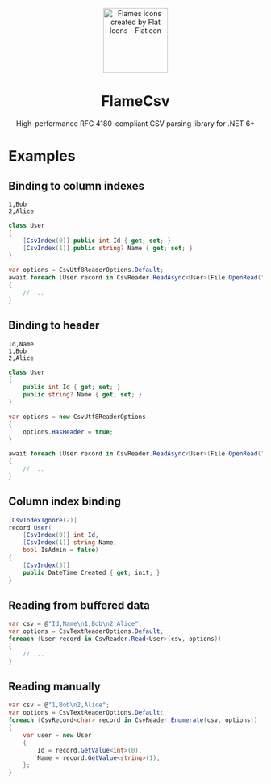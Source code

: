 <p align="center">
  <img
    width="128"
    height="128"
    title="Flames icons created by Flat Icons - Flaticon"
    src="https://user-images.githubusercontent.com/68028366/197605525-a4a8c70f-d757-441b-a26a-adcfaca9ee03.png" />
  <h1 align="center">FlameCsv</h1>
  <p align="center">High-performance RFC 4180-compliant CSV parsing library for .NET 6+</p>
</p>

# Examples

## Binding to column indexes
```csv
1,Bob
2,Alice
```
```csharp
class User
{
    [CsvIndex(0)] public int Id { get; set; }
    [CsvIndex(1)] public string? Name { get; set; }
}
```
```csharp
var options = CsvUtf8ReaderOptions.Default;
await foreach (User record in CsvReader.ReadAsync<User>(File.OpenRead("/home/ovska/test.csv"), options))
{
    // ...
}
```

## Binding to header
```csv
Id,Name
1,Bob
2,Alice
```
```csharp
class User
{
    public int Id { get; set; }
    public string? Name { get; set; }
}
```
```csharp
var options = new CsvUtf8ReaderOptions
{
    options.HasHeader = true;
}

await foreach (User record in CsvReader.ReadAsync<User>(File.OpenRead("/home/ovska/test.csv"), options))
{
    // ...
}
```

## Column index binding
```csharp
[CsvIndexIgnore(2)]
record User(
    [CsvIndex(0)] int Id,
    [CsvIndex(1)] string Name,
    bool IsAdmin = false)
{
    [CsvIndex(3)]
    public DateTime Created { get; init; }
}
```

## Reading from buffered data
```csharp
var csv = @"Id,Name\n1,Bob\n2,Alice";
var options = CsvTextReaderOptions.Default;
foreach (User record in CsvReader.Read<User>(csv, options))
{
    // ...
}
```

## Reading manually
```csharp
var csv = @"1,Bob\n2,Alice";
var options = CsvTextReaderOptions.Default;
foreach (CsvRecord<char> record in CsvReader.Enumerate(csv, options))
{
    var user = new User
    {
        Id = record.GetValue<int>(0),
        Name = record.GetValue<string>(1),
    };
}
```
